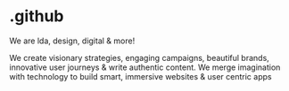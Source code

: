 # .github
We are lda, design, digital &amp; more!

We create visionary strategies, engaging campaigns, beautiful brands, innovative user journeys & write authentic content. We merge imagination with technology to build smart, immersive websites & user centric apps
